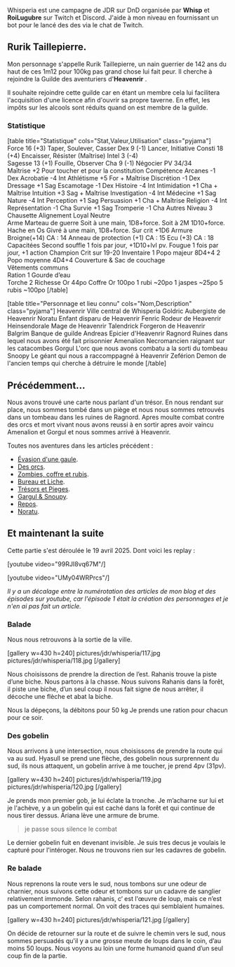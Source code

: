 Whisperia est une campagne de JDR sur DnD organisée par **Whisp** et **RoiLugubre** sur Twitch et Discord. 
J'aide à mon niveau en fournissant un bot pour le lancé des des via le chat de Twitch.

## Rurik Taillepierre.

Mon personnage s'appelle Rurik Taillepierre, un nain guerrier de 142 ans du haut de ces 1m12 pour 100kg pas grand chose lui fait peur. 
Il cherche à rejoindre la Guilde des aventuriers d'__Heavenrir__ .

Il souhaite rejoindre cette guilde car en étant un membre cela
lui facilitera l'acquisition d'une licence afin d'ouvrir sa propre taverne.
En effet, les impôts sur les alcools sont réduits quand on est membre de la guilde.

### Statistique

[table title="Statistique" cols="Stat,Valeur,Utilisation" class="pyjama"]
Force	16 (+3)	Taper, Soulever, Casser
Dex	9 (-1)	Lancer, Initiative
Consti	18 (+4)	Encaisser, Résister (Maîtrise)
Intel	3 (-4)	 
Sagesse	13 (+1)	Fouille, Observer
Cha	9 (-1)	Négocier
PV	34/34	 
Maîtrise	+2	Pour toucher et pour la constitution
Compétence
Arcanes	-1	Dex
Acrobatie	-4	Int	
Athlétisme	+5	For + Maîtrise
Discrétion	-1	Dex	
Dressage	+1	Sag	
Escamotage	-1	Dex	
Histoire	-4	Int	
Intimidation	+1	Cha + Maîtrise
Intuition	+3	Sag + Maîtrise
Investigation	-4	Int
Médecine	+1	Sag
Nature	-4	Int
Perception	+1	Sag
Persuasion	+1	Cha + Maîtrise
Religion	-4	Int
Représentation	-1	Cha
Survie	+1	Sag
Tromperie	-1	Cha
Autres
Niveau	3	Chausette
Alignement	Loyal Neutre	 
Arme	Marteau de guerre	Soit à une main, 1D8+force. Soit à 2M 1D10+force.
	Hache en Os Givré	à une main, 1D8+force. Sur crit +1D6
Armure	Broigne(+14)	CA : 14
	Anneau de protection (+1)	CA : 15
	Ecu (+3)	CA : 18
Capacitées	Second souffle	1 fois par jour, +1D10+lvl pv.
	Fougue	1 fois par jour, +1 action
	Champion	Crit sur 19-20
Inventaire	1 Popo majeur	8D4+4
	2 Popo moyenne	4D4+4
	Couverture & Sac de couchage	 
	Vêtements communs	 
	Ration	1
	Gourde d’eau	 
	Torche	2
Richesse	Or	44po
Coffre	Or	100po
	1 rubi	~20po
	1 jaspes	~25po
	5 rubis	~100po
[/table]

[table title="Personnage et lieu connu" cols="Nom,Description" class="pyjama"]
Heavenrir	Ville central de Whisperia
Goldric	Aubergiste de Heavenrir
Noratu	Enfant disparu de Heavenrir
Fenric	Rodeur de Heavenrir
Heinsendorale	Mage de Heavenrir
Talendrick	Forgeron de Heavenrir
Balgrim	Banque de guilde
Andreas	Epicier d'Heavenrir
Ragnord	Ruines dans lequel nous avons été fait prisonnier
Amenalion	Necromancien raignant sur les catacombes
Gorgul	L'orc que nous avons combatu a la sorti du tombeau
Snoopy	Le géant qui nous a raccomppagné à Heavenrir
Zeférion	Demon de l'ancien temps qui cherche à détruire le monde
[/table]

## Précédemment...

Nous avons trouvé une carte nous parlant d'un trésor. En nous rendant sur place, nous sommes tombé dans un piège
et nous nous sommes retrouvés dans un tombeau dans les ruines de Ragnord. 
Apres moulte combat contre des orcs et mort vivant nous avons reussi à en sortir apres avoir vaincu Amenalion et Gorgul et nous sommes arrivé à Heavenrir.

Toutes nos aventures dans les articles précédent :
* [Évasion d'une gaule](2024/whisperia-1x01-evasion-d-une-gaule.html). 
* [Des orcs](2024/whisperia-1x02-orcs-et-chaussette.html). 
* [Zombies, coffre et rubis](2025/whisperia-1x03-zombis-coffres-rubis.html). 
* [Bureau et Liche](2025/whisperia-1x04-bureau-liche.html). 
* [Trésors et Pieges](2025/whisperia-1x05-tresors-pieges.html). 
* [Gargul & Snoupy](2025/whisperia-1x06-gorgul-snoopy.html). 
* [Repos](2025/whisperia-1x07-repos.html). 
* [Noratu](2025/whisperia-1x08-noratu.html). 

## Et maintenant la suite

Cette partie s'est déroulée le 19 avril 2025. Dont voici les replay :

[youtube video="99RJI8vq67M"/]

[youtube video="UMy04WRPrcs"/]

*Il y a un décalage entre la numérotation des articles de mon blog et des épisodes sur youtube, car l'épisode 1 était la création des personnages et je n'en ai pas fait un article.*

### Balade

Nous nous retrouvons à la sortie de la ville. 

[gallery w=430 h=240]
pictures/jdr/whisperia/117.jpg
pictures/jdr/whisperia/118.jpg
[/gallery]

Nous choisissons de prendre la direction de l’est. 
Rahanis trouve la piste d’une biche. Nous partons à la chasse. 
Nous suivons Rahanis dans la forêt, il piste une biche, d’un seul coup il nous fait signe de nous arrêter, il décoche une flèche et abat la biche.

Nous la dépeçons, la débitons pour 50 kg Je prends une ration pour chacun pour ce soir. 

### Des gobelin

Nous arrivons à une intersection, nous choisissons de prendre la route qui va au sud. Hyasull se prend une flèche, des gobelin nous surprennent du sud, ils nous attaquent, un gobelin arrive à me toucher, je prend 4pv (31pv). 

[gallery w=430 h=240]
pictures/jdr/whisperia/119.jpg
pictures/jdr/whisperia/120.jpg
[/gallery]

Je prends mon premier gob, je lui éclate la tronche.  Je m’acharne sur lui et je l'achève, y a un gobelin qui est caché dans la forêt et qui continue de nous tirer dessus. Ariana lève une armure de brume. 

> je passe sous silence le combat

Le dernier gobelin fuit en devenant invisible. Je suis tres decus je voulais le capturé pour l'intéroger. Nous ne trouvons rien sur les cadavres de gobelin. 

### Re balade

Nous reprenons la route vers le sud, nous tombons sur une odeur de charnier, nous suivons cette odeur et tombons sur un cadavre de sanglier relativement immonde.
Selon rahanis, c‘ est l'œuvre de loup, mais ce n’est pas un comportement normal. On voit des traces qui semblaient humaines.

[gallery w=430 h=240]
pictures/jdr/whisperia/121.jpg
[/gallery]

On décide de retourner sur la route et de suivre le chemin vers le sud, nous sommes persuadés qu'il y a une grosse meute de loups dans le coin, d’au moins 50 loups. 
Nous voyons au loin une forme humanoid quand d’un seul coup fin de la partie.
